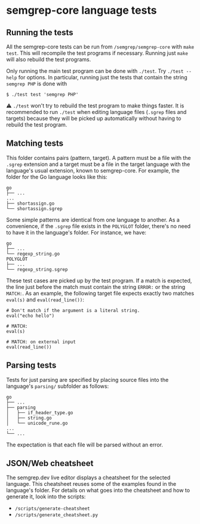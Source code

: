 semgrep-core language tests
==

Running the tests
--

All the semgrep-core tests can be run from `/semgrep/semgrep-core`
with `make test`. This will recompile the test programs if necessary.
Running just `make` will also rebuild the test programs.

Only running the main test program can be done with `./test`. Try
`./test --help` for options. In particular, running just the tests
that contain the string `semgrep PHP` is done with
```
$ ./test test 'semgrep PHP'
```

⚠️ `./test` won't try to rebuild the test program to make things
faster. It is recommended to run `./test` when editing language files
(`.sgrep` files and targets) because they will be picked up
automatically without having to rebuild the test program.

Matching tests
--

This folder contains pairs (pattern, target). A pattern must be a file with
the `.sgrep` extension and a target must be a file in the target
language with the language's usual extension, known to semgrep-core.
For example, the folder for the Go language looks like this:

```
go
├── ...
...
├── shortassign.go
└── shortassign.sgrep
```

Some simple patterns are identical from one language to
another. As a convenience, if the `.sgrep` file exists in the
`POLYGLOT` folder, there's no need to have it in the language's
folder. For instance, we have:

```
go
├── ...
└── regexp_string.go
POLYGLOT
├── ...
└── regexp_string.sgrep
```

These test cases are picked up by the test program. If a match is
expected, the line just before the match must contain the string `ERROR:` or
the string `MATCH:`. As an example, the following target file expects
exactly two matches `eval(s)` and `eval(read_line())`:

```
# Don't match if the argument is a literal string.
eval("echo hello")

# MATCH:
eval(s)

# MATCH: on external input
eval(read_line())
```

Parsing tests
--

Tests for just parsing are specified by placing source files into the
language's `parsing/` subfolder as follows:

```
go
├── ...
├── parsing
│   ├── if_header_type.go
│   ├── string.go
│   └── unicode_rune.go
...
└── ...
```

The expectation is that each file will be parsed without an error.

JSON/Web cheatsheet
--

The semgrep.dev live editor displays a cheatsheet for the selected
language. This cheatsheet reuses some of the examples found in the
language's folder. For details on what goes into the cheatsheet and
how to generate it, look into the scripts:

- `/scripts/generate-cheatsheet`
- `/scripts/generate_cheatsheet.py`
